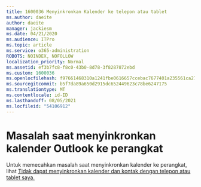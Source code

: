 ```yaml
---
title: 1600036 Menyinkronkan Kalender ke telepon atau tablet
ms.author: daeite
author: daeite
manager: jackiesm
ms.date: 04/21/2020
ms.audience: ITPro
ms.topic: article
ms.service: o365-administration
ROBOTS: NOINDEX, NOFOLLOW
localization_priority: Normal
ms.assetid: ef3b7fc8-f8c0-43b0-8d78-3f8287872ebd
ms.custom: 1600036
ms.openlocfilehash: f97661468310a1241fbe0616657ccebac7677401a235561ca27020be6e27cbbb
ms.sourcegitcommit: b5f7da89a650d2915dc652449623c78be6247175
ms.translationtype: MT
ms.contentlocale: id-ID
ms.lasthandoff: 08/05/2021
ms.locfileid: "54106912"
---
```

# <a name="issues-synchronizing-your-outlook-calendar-to-devices"></a>Masalah saat menyinkronkan kalender Outlook ke perangkat

Untuk memecahkan masalah saat menyinkronkan kalender ke perangkat, lihat [Tidak dapat menyinkronkan kalender dan kontak dengan telepon atau tablet saya.](https://support.office.com/article/8479d764-b9f5-4fff-ba88-edd7c265df9f.aspx)
  

